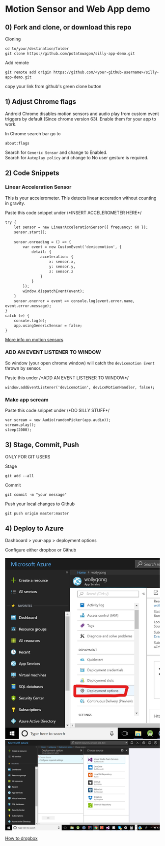 # Motion Sensor and Web App demo

## 0) Fork and clone, or download this repo
Cloning 
```
cd to/your/destination/folder
git clone https://github.com/potatowagon/silly-app-demo.git 
```
Add remote 

```
git remote add origin https://github.com/<your-github-username>/silly-app-demo.git
```
copy your link from github's green clone button

## 1) Adjust Chrome flags
Android Chrome disables motion sensors and audio play from custom event triggers by default (Since chrome version 63). Enable them for your app to work.

In Chrome search bar go to 
```
about:flags
```
Search for `Generic Sensor` and change to Enabled. </br>
Search for `Autoplay policy` and change to No user gesture is required.


## 2) Code Snippets
### Linear Acceleration Sensor
This is your accelerometer. This detects linear acceration without counting in gravity. </br>

Paste this code snippet under /\*INSERT ACCELEROMETER HERE\*/

```
try {
    let sensor = new LinearAccelerationSensor({ frequency: 60 });
    sensor.start();

    sensor.onreading = () => {
        var event = new CustomEvent('devicemotion', {
            detail: {
                acceleration: {
                    x: sensor.x,
                    y: sensor.y,
                    z: sensor.z
                }
            }
        });
        window.dispatchEvent(event);
    }
    sensor.onerror = event => console.log(event.error.name, event.error.message);
}
catch (e) {
    console.log(e);
    app.usingGenericSensor = false;
}
```

<a href="https://developers.google.com/web/updates/2017/09/sensors-for-the-web">More info on motion sensors</a> 

### ADD AN EVENT LISTENER TO WINDOW

So window (your open chrome window) will catch the `devicemotion Event` thrown by sensor. </br>

Paste this under /\*ADD AN EVENT LISTENER TO WINDOW\*/

```
window.addEventListener('devicemotion', deviceMotionHandler, false);
```

### Make app scream

Paste this code snippet under /\*DO SILLY STUFF\*/

```
var scream = new Audio(randomPicker(app.audio));
scream.play();
sleep(2000);
```

## 3) Stage, Commit, Push
ONLY FOR GIT USERS </br>

Stage
```
git add --all
```

Commit
```
git commit -m "your message"
```

Push your local changes to Github
```
git push origin master:master
```

## 4) Deploy to Azure

Dashboard > your-app > deployment options 
</br>

Configure either dropbox or Github

![alt text](./img/deploy1.jpg)
![alt text](./img/deploy2.png)

<a href="https://blogs.msdn.microsoft.com/africaapps/2013/06/11/deploying-windows-azure-websites-using-dropbox/">How to dropbox</a>

